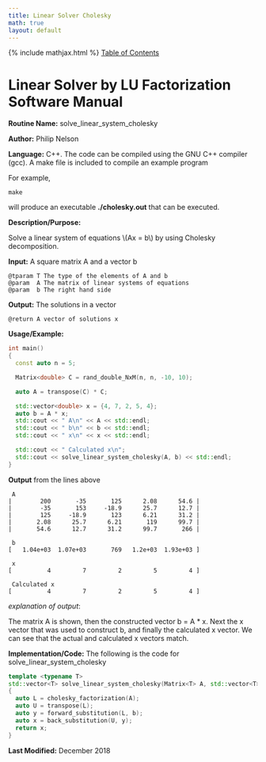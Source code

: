 ```yaml
---
title: Linear Solver Cholesky
math: true
layout: default
---
```

{% include mathjax.html %}
<a href="https://philipnelson5.github.io/math4610/SoftwareManual"> Table of Contents </a>
# Linear Solver by LU Factorization Software Manual

**Routine Name:** solve_linear_system_cholesky

**Author:** Philip Nelson

**Language:** C++. The code can be compiled using the GNU C++ compiler (gcc). A make file is included to compile an example program

For example,

```
make
```

will produce an executable **./cholesky.out** that can be executed.


**Description/Purpose:**

Solve a linear system of equations \\(Ax = b\\) by using Cholesky decomposition.

**Input:** A square matrix A and a vector b

```
@tparam T The type of the elements of A and b
@param  A The matrix of linear systems of equations 
@param  b The right hand side
```

**Output:** The solutions in a vector

```
@return A vector of solutions x
```

**Usage/Example:**

``` cpp
int main()
{
  const auto n = 5;

  Matrix<double> C = rand_double_NxM(n, n, -10, 10);

  auto A = transpose(C) * C;

  std::vector<double> x = {4, 7, 2, 5, 4};
  auto b = A * x;
  std::cout << " A\n" << A << std::endl;
  std::cout << " b\n" << b << std::endl;
  std::cout << " x\n" << x << std::endl;

  std::cout << " Calculated x\n";
  std::cout << solve_linear_system_cholesky(A, b) << std::endl;
}
```

**Output** from the lines above
```
 A
|        200       -35       125      2.08      54.6 |
|        -35       153     -18.9      25.7      12.7 |
|        125     -18.9       123      6.21      31.2 |
|       2.08      25.7      6.21       119      99.7 |
|       54.6      12.7      31.2      99.7       266 |

 b
[   1.04e+03  1.07e+03       769   1.2e+03  1.93e+03 ]

 x
[          4         7         2         5         4 ]

 Calculated x
[          4         7         2         5         4 ]
```

_explanation of output_:

The matrix A is shown, then the constructed vector b = A * x. Next the x vector that was used to construct b, and finally the calculated x vector. We can see that the actual and calculated x vectors match.

**Implementation/Code:** The following is the code for solve_linear_system_cholesky

``` cpp
template <typename T>
std::vector<T> solve_linear_system_cholesky(Matrix<T> A, std::vector<T> b)
{
  auto L = cholesky_factorization(A);
  auto U = transpose(L);
  auto y = forward_substitution(L, b);
  auto x = back_substitution(U, y);
  return x;
}
```

**Last Modified:** December 2018
